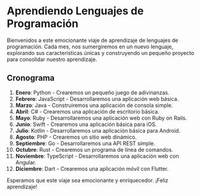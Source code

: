 # Aprendiendo Lenguajes de Programación

Bienvenidos a este emocionante viaje de aprendizaje de lenguajes de programación. Cada mes, nos sumergiremos en un nuevo lenguaje, explorando sus características únicas y construyendo un pequeño proyecto para consolidar nuestro aprendizaje.

## Cronograma

1. **Enero**: Python - Crearemos un pequeño juego de adivinanzas.
2. **Febrero**: JavaScript - Desarrollaremos una aplicación web básica.
3. **Marzo**: Java - Construiremos una aplicación de consola simple.
4. **Abril**: C# - Crearemos una aplicación de escritorio básica.
5. **Mayo**: Ruby - Desarrollaremos una aplicación web con Ruby on Rails.
6. **Junio**: Swift - Crearemos una aplicación básica para iOS.
7. **Julio**: Kotlin - Desarrollaremos una aplicación básica para Android.
8. **Agosto**: PHP - Crearemos un sitio web dinámico.
9. **Septiembre**: Go - Desarrollaremos una API REST simple.
10. **Octubre**: Rust - Crearemos un programa de línea de comandos.
11. **Noviembre**: TypeScript - Desarrollaremos una aplicación web con Angular.
12. **Diciembre**: Dart - Crearemos una aplicación móvil con Flutter.

Esperamos que este viaje sea emocionante y enriquecedor. ¡Feliz aprendizaje!